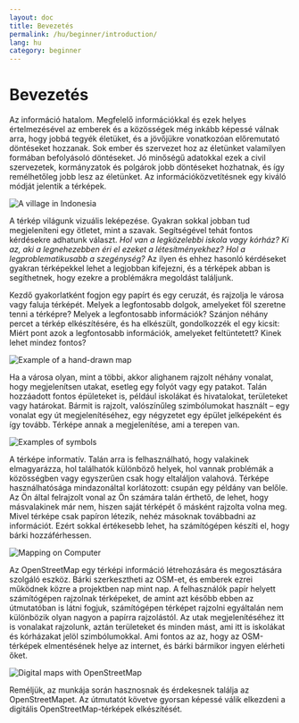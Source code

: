 ```yaml
---
layout: doc
title: Bevezetés
permalink: /hu/beginner/introduction/
lang: hu
category: beginner
---
```


Bevezetés
============


Az információ hatalom. Megfelelő információkkal és ezek helyes értelmezésével az emberek és a közösségek még inkább képessé válnak arra, hogy jobbá tegyék életüket, és a jövőjükre vonatkozóan előremutató döntéseket hozzanak. Sok ember és szervezet hoz az életünket valamilyen formában befolyásoló döntéseket. Jó minőségű adatokkal ezek a civil szervezetek, kormányzatok és polgárok jobb döntéseket hozhatnak, és így remélhetőleg jobb lesz az életünket. Az információközvetítésnek egy kiváló módját jelentik a térképek. 

![A village in Indonesia][]

A térkép világunk vizuális leképezése. Gyakran sokkal jobban tud megjeleníteni egy ötletet, mint a szavak. Segítségével tehát fontos kérdésekre adhatunk választ. *Hol van a legközelebbi iskola vagy kórház? Ki az, aki a legnehezebben éri el ezeket a létesítményekhez? Hol a legproblematikusabb a szegénység?* Az ilyen és ehhez hasonló kérdéseket gyakran térképekkel lehet a legjobban kifejezni, és a térképek abban is segíthetnek, hogy ezekre a problémákra megoldást találjunk. 

Kezdő gyakorlatként fogjon egy papírt és egy ceruzát, és rajzolja le városa vagy faluja térképét. Melyek a legfontosabb dolgok, amelyeket föl szeretne tenni a térképre? Melyek a legfontosabb információk? Szánjon néhány percet a térkép elkészítésére, és ha elkészült, gondolkozzék el egy kicsit: Miért pont azok a legfontosabb információk, amelyeket feltüntetett? Kinek lehet mindez fontos?

![Example of a hand-drawn map][]

Ha a városa olyan, mint a többi, akkor alighanem rajzolt néhány vonalat, hogy megjelenítsen utakat, esetleg egy folyót vagy egy patakot. Talán hozzáadott fontos épületeket is, például iskolákat és hivatalokat, területeket vagy határokat. Bármit is rajzolt, valószínűleg szimbólumokat használt – egy vonalat egy út megjelenítéséhez, egy négyzetet egy épület jelképeként és így tovább. Térképe annak a megjelenítése, ami a terepen van.

![Examples of symbols][]

A térképe informatív. Talán arra is felhasználható, hogy valakinek elmagyarázza, hol találhatók különböző helyek, hol vannak problémák a közösségben vagy egyszerűen csak hogy eltaláljon valahová. Térképe használhatósága mindazonáltal korlátozott: csupán egy példány van belőle. Az Ön által felrajzolt vonal az Ön számára talán érthető, de lehet, hogy másvalakinek már nem, hiszen saját térképét ő másként rajzolta volna meg. Mivel térképe csak papíron létezik, nehéz másoknak továbbadni az információt. Ezért sokkal értékesebb lehet, ha számítógépen készíti el, hogy bárki hozzáférhessen. 

![Mapping on Computer][]

Az OpenStreetMap egy térképi információ létrehozására és megosztására szolgáló eszköz. Bárki szerkesztheti az OSM-et, és emberek ezrei működnek közre a projektben nap mint nap. A felhasználók papír helyett számítógépen rajzolnak térképeket, de amint azt később ebben az útmutatóban is látni fogjuk, számítógépen térképet rajzolni egyáltalán nem különbözik olyan nagyon a papírra rajzolástól. Az utak megjelenítéséhez itt is vonalakat rajzolunk, aztán területeket és minden mást, ami itt is iskolákat és kórházakat jelöl szimbólumokkal. Ami fontos az az, hogy az OSM-térképek elmentésének helye az internet, és bárki bármikor ingyen elérheti őket.

![Digital maps with OpenStreetMap][]

Reméljük, az munkája során hasznosnak és érdekesnek találja az OpenStreetMapet. Az útmutatót követve gyorsan képessé válik elkezdeni a digitális OpenStreetMap-térképek elkészítését.


[A village in Indonesia]: /images/beginner/village-in-indonesia.png
[Example of a hand-drawn map]: /images/beginner/hand-drawn-map.png
[Examples of symbols]: /images/beginner/examples-of-symbols.png
[Mapping on Computer]: /images/beginner/mapping-on-computer.png
[Digital maps with OpenStreetMap]: /images/beginner/digital-maps-with-osm.png